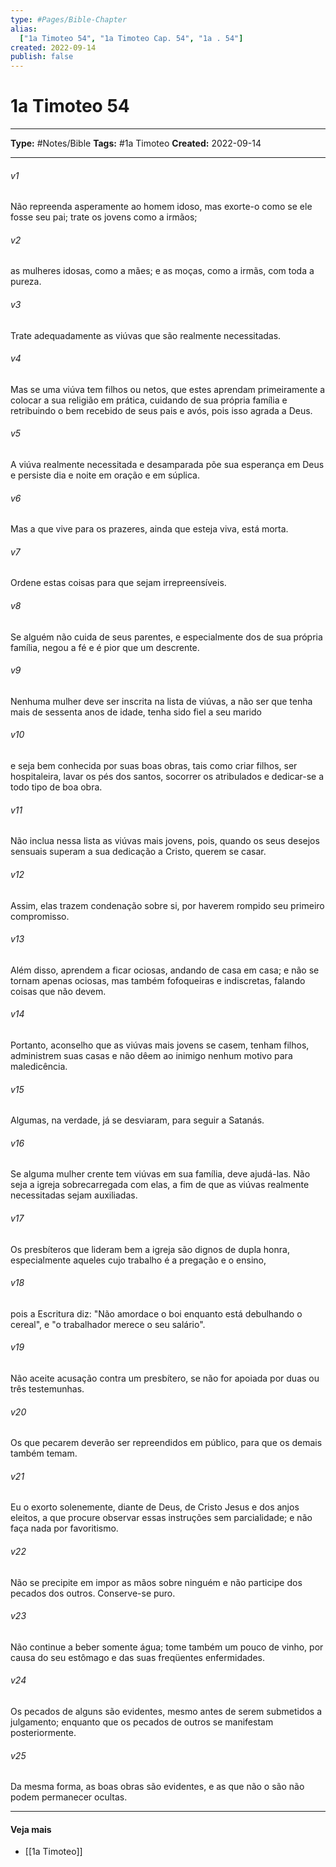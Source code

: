 ```yaml
---
type: #Pages/Bible-Chapter
alias:
  ["1a Timoteo 54", "1a Timoteo Cap. 54", "1a . 54"]
created: 2022-09-14
publish: false
---
```


# 1a Timoteo 54

---

**Type:** #Notes/Bible
**Tags:** #1a Timoteo
**Created:** 2022-09-14

---

###### v1
Não repreenda asperamente ao homem idoso, mas exorte-o como se ele fosse seu pai; trate os jovens como a irmãos;
###### v2
as mulheres idosas, como a mães; e as moças, como a irmãs, com toda a pureza.
###### v3
Trate adequadamente as viúvas que são realmente necessitadas.
###### v4
Mas se uma viúva tem filhos ou netos, que estes aprendam primeiramente a colocar a sua religião em prática, cuidando de sua própria família e retribuindo o bem recebido de seus pais e avós, pois isso agrada a Deus.
###### v5
A viúva realmente necessitada e desamparada põe sua esperança em Deus e persiste dia e noite em oração e em súplica.
###### v6
Mas a que vive para os prazeres, ainda que esteja viva, está morta.
###### v7
Ordene estas coisas para que sejam irrepreensíveis.
###### v8
Se alguém não cuida de seus parentes, e especialmente dos de sua própria família, negou a fé e é pior que um descrente.
###### v9
Nenhuma mulher deve ser inscrita na lista de viúvas, a não ser que tenha mais de sessenta anos de idade, tenha sido fiel a seu marido
###### v10
e seja bem conhecida por suas boas obras, tais como criar filhos, ser hospitaleira, lavar os pés dos santos, socorrer os atribulados e dedicar-se a todo tipo de boa obra.
###### v11
Não inclua nessa lista as viúvas mais jovens, pois, quando os seus desejos sensuais superam a sua dedicação a Cristo, querem se casar.
###### v12
Assim, elas trazem condenação sobre si, por haverem rompido seu primeiro compromisso.
###### v13
Além disso, aprendem a ficar ociosas, andando de casa em casa; e não se tornam apenas ociosas, mas também fofoqueiras e indiscretas, falando coisas que não devem.
###### v14
Portanto, aconselho que as viúvas mais jovens se casem, tenham filhos, administrem suas casas e não dêem ao inimigo nenhum motivo para maledicência.
###### v15
Algumas, na verdade, já se desviaram, para seguir a Satanás.
###### v16
Se alguma mulher crente tem viúvas em sua família, deve ajudá-las. Não seja a igreja sobrecarregada com elas, a fim de que as viúvas realmente necessitadas sejam auxiliadas.
###### v17
Os presbíteros que lideram bem a igreja são dignos de dupla honra, especialmente aqueles cujo trabalho é a pregação e o ensino,
###### v18
pois a Escritura diz: "Não amordace o boi enquanto está debulhando o cereal", e "o trabalhador merece o seu salário".
###### v19
Não aceite acusação contra um presbítero, se não for apoiada por duas ou três testemunhas.
###### v20
Os que pecarem deverão ser repreendidos em público, para que os demais também temam.
###### v21
Eu o exorto solenemente, diante de Deus, de Cristo Jesus e dos anjos eleitos, a que procure observar essas instruções sem parcialidade; e não faça nada por favoritismo.
###### v22
Não se precipite em impor as mãos sobre ninguém e não participe dos pecados dos outros. Conserve-se puro.
###### v23
Não continue a beber somente água; tome também um pouco de vinho, por causa do seu estômago e das suas freqüentes enfermidades.
###### v24
Os pecados de alguns são evidentes, mesmo antes de serem submetidos a julgamento; enquanto que os pecados de outros se manifestam posteriormente.
###### v25
Da mesma forma, as boas obras são evidentes, e as que não o são não podem permanecer ocultas.


---

#### Veja mais

- [[1a Timoteo]]
